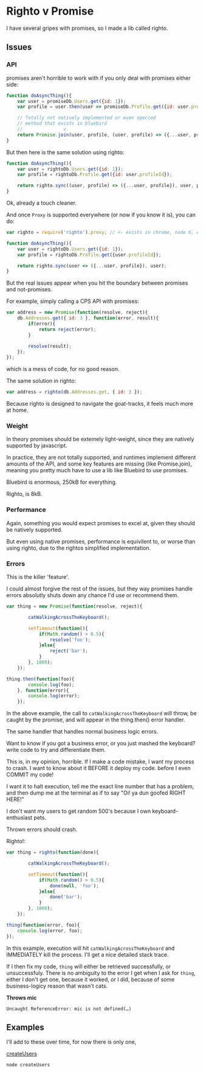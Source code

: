 # Righto v Promise

I have several gripes with promises, so I made a lib called righto.

## Issues

### API

promises aren't horrible to work with
if you only deal with promises either side:

```javascript
function doAsyncThing(){
    var user = promiseDb.Users.get({id: 1});
    var profile = user.then(user => promiseDb.Profile.get({id: user.profileId}));

    // Totally not natively implemented or even specced
    // method that exists in bluebird
    //               v
    return Promise.join(user, profile, (user, profile) => ({...user, profile}));
}
```

But then here is the same solution using righto:

```javascript
function doAsyncThing(){
    var user = rightoDb.Users.get({id: 1});
    var profile = rightoDb.Profile.get({id: user.profileId});

    return righto.sync((user, profile) => ({...user, profile}), user, profile);
}
```

Ok, already a touch cleaner.

And once `Proxy` is supported everywhere (or now if you know it is), you can do:

```javascript
var righto = require('righto').proxy; // <- exists in chrome, node 6, etc..

function doAsyncThing(){
    var user = rightoDb.Users.get({id: 1});
    var profile = rightoDb.Profile.get({user.profileId});

    return righto.sync(user => ({...user, profile}), user);
}
```

But the real issues appear when you
hit the boundary between promises and not-promises.

For example, simply calling a CPS API with promises:

```javascript
var address = new Promise(function(resolve, reject){
    db.Addresses.get({ id: 3 }, function(error, result){
        if(error){
            return reject(error);
        }

        resolve(result);
    });
});
```

which is a mess of code, for no good reason.

The same solution in righto:

```javascript
var address = righto(db.Addresses.get, { id: 3 });
```

Because righto is designed to navigate the goat-tracks,
it feels much more at home.

### Weight

In theory promises should be extemely light-weight,
since they are natively supported by javascript.

In practice, they are not totally supported, and
runtimes implement different amounts of the API,
and some key features are missing (like Promise.join),
meaning you pretty much have to use a lib like Bluebird
to use promises.

Bluebird is enormous, 250kB for everything.

Righto, is 8kB.

### Performance

Again, something you would expect promises to excel at,
given they should be natively supported.

But even using native promises, performance is equivilent to,
or worse than using righto, due to the rightos simplified implementation.

### Errors

This is the killer 'feature'.

I could almost forgive the rest of the issues, but they way
promises handle errors absolutly shuts down any chance I'd
use or recommend them.

```javascript
var thing = new Promise(function(resolve, reject){

        catWalkingAcrossTheKeyboard();

        setTimeout(function(){
            if(Math.random() > 0.5){
                resolve('foo');
            }else{
                reject('bar');
            }
        }, 1000);
    });

thing.then(function(foo){
        console.log(foo);
    }, function(error){
        console.log(error);
    });
```

In the above example, the call to `catWalkingAcrossTheKeyboard`
will throw, be caught by the promise, and will appear in the
thing.then() error handler.

The same handler that handles normal business logic errors.

Want to know if you got a business error, or you just mashed the keyboard?
write code to try and differentiate them.

This is, in my opinion, horrible. If I make a code mistake, I want my process to crash.
I want to know about it BEFORE it deploy my code. before I even COMMIT my code!

I want it to halt execution, tell me the exact line number that has a problem,
and then dump me at the terminal as if to say "Oi! ya dun goofed RIGHT HERE!"

I don't want my users to get random 500's because I own keyboard-enthusiast pets.

Thrown errors should crash.

Righto!:

```javascript
var thing = righto(function(done){

        catWalkingAcrossTheKeyboard();

        setTimeout(function(){
            if(Math.random() > 0.5){
                done(null, 'foo');
            }else{
                done('bar');
            }
        }, 1000);
    });

thing(function(error, foo){
    console.log(error, foo);
});
```

In this example, execution will hit `catWalkingAcrossTheKeyboard` and
IMMEDIATELY kill the process. I'll get a nice detailed stack trace.

If I then fix my code, `thing` will either be retrieved successfully,
or unsuccessfuly. There is no ambiguity to the error I get when I ask for
`thing`, either I don't get one, because it worked, or I did, because of some
business-logicy reason that wasn't cats.

**Throws mic**

`Uncaught ReferenceError: mic is not defined(…)`

## Examples

I'll add to these over time, for now there is only one,

[createUsers](./createUsers)

```
node createUsers
```
